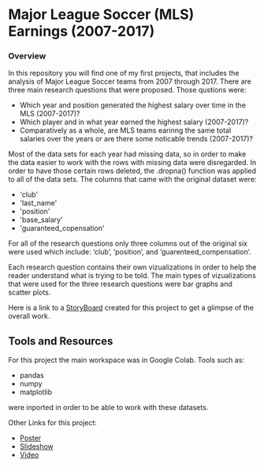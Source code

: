 # Major League Soccer (MLS) Earnings (2007-2017)
### Overview
  In this repository you will find one of my first projects, that includes the analysis of Major League Soccer teams from 2007 through 2017. There are three main research questions that were proposed. Those qustions were:
  
- Which year and position generated the highest salary over time in the MLS (2007-2017)?
- Which player and in what year earned the highest salary (2007-2017)?
- Comparatively as a whole, are MLS teams earinng the same total salaries over the years or are there some noticable trends (2007-2017)?

Most of the data sets for each year had missing data, so in order to make the data easier to work with the rows with missing data were disregarded. In order to have those certain rows deleted, the .dropna() function was applied to all of the data sets. The columns that came with the original dataset were:

- 'club'
- 'last_name'
- 'position'
- 'base_salary'
- 'guaranteed_copensation'

For all of the research questions only three columns out of the original six were used which include: ‘club’, ‘position’, and ‘guarenteed_compensation’.

Each research question contains their own vizualizations in order to help the reader understand what is trying to be told. The main types of vizualizations that were used for the three research questions were bar graphs and scatter plots.

Here is a link to a [StoryBoard](https://drive.google.com/file/d/1S6sjP8Nu459qbW2ExLQuDu7OG1KAopt5/view?usp=sharing) created for this project to get a glimpse of the overall work.

## Tools and Resources
For this project the main workspace was in Google Colab. Tools such as:

- pandas
- numpy 
- matplotlib

were inported in order to be able to work with these datasets.

Other Links for this project:

- [Poster](https://drive.google.com/file/d/1tH7cfsaGsd22xrMe5jVZEUMZWwBQBEfJ/view?usp=sharing)
- [Slideshow](https://docs.google.com/presentation/d/1XNUmTizNbFcnU3NeSgepd9K3nBNxpSweaSpiI6nDbq0/edit?usp=sharing)
- [Video](https://drive.google.com/file/d/1NDWw537bbtTejovh-zA1zLbBqyBkLD_K/view?usp=sharing)
